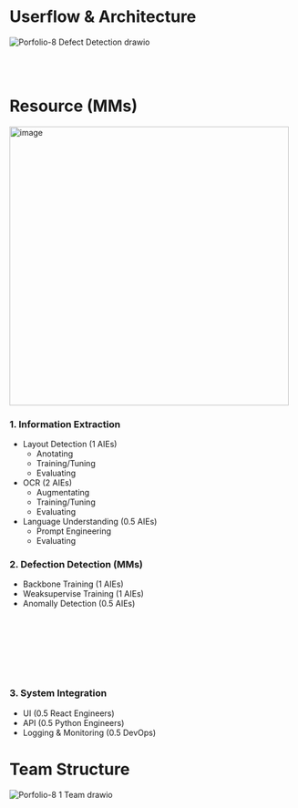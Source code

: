 # Userflow & Architecture
![Porfolio-8  Defect Detection drawio](https://github.com/user-attachments/assets/53fef0b5-84ca-4cab-9088-c583ef97c6f9)

<br/><br/>

# Resource (MMs)
<img width="490" alt="image" src="https://github.com/user-attachments/assets/28425295-cca9-4b3f-838a-f117558d9ac5" />

### 1. Information Extraction
- Layout Detection (1 AIEs)
  - Anotating
  - Training/Tuning
  - Evaluating
- OCR (2 AIEs)
  - Augmentating
  - Training/Tuning
  - Evaluating
- Language Understanding (0.5 AIEs)
  - Prompt Engineering
  - Evaluating

### 2. Defection Detection (MMs)
- Backbone Training (1 AIEs)
- Weaksupervise Training (1 AIEs)
- Anomally Detection (0.5 AIEs)

<br/><br/>
<br/><br/>
<br/><br/>

### 3. System Integration
- UI (0.5 React Engineers)
- API (0.5 Python Engineers)
- Logging & Monitoring (0.5 DevOps)

# Team Structure
![Porfolio-8 1  Team drawio](https://github.com/user-attachments/assets/27f4a08c-42ec-40b6-a509-751be9c797c7)
